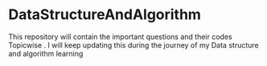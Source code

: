 # DataStructureAndAlgorithm

This repository will contain the important questions and their codes Topicwise .
I will keep updating this during the journey of my Data structure and algorithm learning
